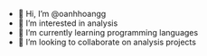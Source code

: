 - 👋 Hi, I’m @oanhhoangg
- 👀 I’m interested in analysis
- 🌱 I’m currently learning programming languages
- 💞️ I’m looking to collaborate on analysis projects

<!---
oanhhoangg/oanhhoangg is a ✨ special ✨ repository because its `README.md` (this file) appears on your GitHub profile.
You can click the Preview link to take a look at your changes.
--->
